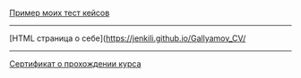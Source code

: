 [Пример моих тест кейсов](https://docs.google.com/spreadsheets/d/11ciZ8BvzcIbTwHw0AALr-LmzpZAtBV3AwR3CIZjRbpU/edit?usp=sharing)

---

[HTML страница о себе](https://jenkili.github.io/Gallyamov_CV/

---

[Сертификат о прохождении курса](https://github.com/JenkiLi/aboutMe/blob/main/Course_completion_certificate/Software_tester_cetificate.jpg)

